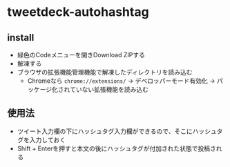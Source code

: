 # tweetdeck-autohashtag

## install

- 緑色のCodeメニューを開きDownload ZIPする
- 解凍する
- ブラウザの拡張機能管理機能で解凍したディレクトリを読み込む
  - Chromeなら `chrome://extensions/` → デベロッパーモード有効化 → パッケージ化されていない拡張機能を読み込む

## 使用法

- ツイート入力欄の下にハッシュタグ入力欄ができるので、そこにハッシュタグを入力しておく
- Shift + Enterを押すと本文の後にハッシュタグが付加された状態で投稿される
